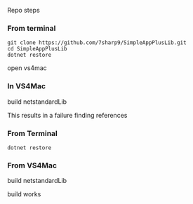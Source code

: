 Repo steps

### From terminal  
```
git clone https://github.com/7sharp9/SimpleAppPlusLib.git
cd SimpleAppPlusLib
dotnet restore
```
open vs4mac

### In VS4Mac  
build netstandardLib

This results in a failure finding references

### From Terminal
```
dotnet restore
```
### From VS4Mac  
build netstandardLib

build works
